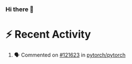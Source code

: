 ### Hi there 👋






# :zap: Recent Activity

<!--START_SECTION:activity-->
1. 🗣 Commented on [#121623](https://github.com/pytorch/pytorch/issues/121623#issuecomment-2382282420) in [pytorch/pytorch](https://github.com/pytorch/pytorch)
<!--END_SECTION:activity-->


